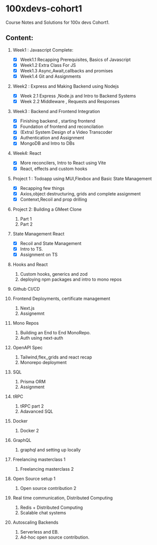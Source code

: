 # 100xdevs-cohort1 

Course Notes and Solutions for 100x devs Cohort1.


## Content: 
1. Week1 : Javascript Complete:
   - [x] Week1.1 Recapping Prerequisites, Basics of Javascript
   - [x] Week1.2 Extra Class For JS 
   - [x] Week1.3 Async,Await,callbacks and promises
   - [x] Week1.4  Git and Assignments 

2. Week2 : Express and Making Backend using Nodejs
   - [x] Week 2.1 Express ,Node.js and Intro to Backend Systems 
   - [x] Week 2.2 Middleware , Requests and Responses 
   
3. Week3 : Backend and Frontend Integration 
   - [x]  Finishing backend , starting frontend 
   - [x]  Foundation of frontend and reconcilation 
   - [x] (Extra) System Design of a Video Transcoder 
   - [x] Authentication and Assignment 
   - [x] MongoDB and Intro to DBs

4. Week4: React 
   - [x] More reconcilers, Intro to React using Vite 
   - [x] React, effects and custom hooks 

5. Project 1 : Todoapp using MUI,Flexbox and Basic State Management 
   - [x] Recapping few things 
   - [x] Axios,object destructuring, grids and complete assignment 
   - [x] Contenxt,Recoil and prop drilling 

6. Project 2: Building a GMeet Clone 
   1. Part 1
   2. Part 2
   
7. State Management React 
   - [x] Recoil and State Management 
   - [x] Intro to TS.
   - [x] Assignment on TS 

8. Hooks and React 
   1. Custom hooks, generics and zod 
   2. deploying npm packages and intro to mono repos 

9. Github CI/CD 

10. Frontend Deployments, certificate management 
    1. Next.js
    2. Assignemnt 

11. Mono Repos 
    1.  Building an End to End MonoRepo.
    2. Auth using next-auth 

12. OpenAPI Spec 
    1.  Tailwind,flex,,grids and react recap 
    2.  Monorepo deployment 

13. SQL 
    1.  Prisma ORM 
    2.  Assignment 

14. tRPC 
    1.  tRPC part 2 
    2.  Adavanced SQL 

15. Docker 
    1.  Docker 2 

16. GraphQL 
    1.  graphql and setting up locally 

17. Freelancing masterclass 1 
    1.  Freelancing masterclass 2

18. Open Source setup 1
    1.  Open source contribution 2 

19. Real time communication, Distributed Computing 
    1.  Redis + Distributed Computing 
    2.  Scalable chat systems
    
20. Autoscaling Backends
    1.  Serverless and EB.
    2.  Ad-hoc open source contribution.
